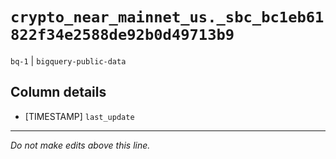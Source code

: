 # `crypto_near_mainnet_us._sbc_bc1eb61822f34e2588de92b0d49713b9`
`bq-1` | `bigquery-public-data`

## Column details
* [TIMESTAMP] `last_update`

-------------------------------------------------------------------------------
*Do not make edits above this line.*
